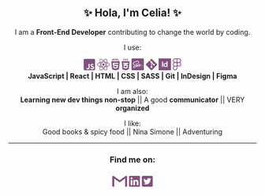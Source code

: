 <h2 align="center">✨ Hola, I'm Celia! ✨</h2>

<p align="center">I am a <b>Front-End Developer</b> contributing to change the world by coding.</p>

<p align="center">I use:</p>

<div align="center">
<img height="23px" src="./img/javascript.svg" alt="JavaScript logo"/>
<img height="23px" src="./img/reactjs.svg" alt="React logo"/>
<img height="23px" src="./img/html.svg" alt="HTML5 logo"/>
<img height="23px" src="./img/css.svg" alt="CSS logo"/>
<img height="24.5px" src="./img/sass.svg" alt="SASS logo"/>
<img height="23px" src="./img/git.svg" alt="Git logo"/>
<img height="24.5x" src="./img/indesign.svg" alt="Indesign logo"/>
<img height="24.5x" src="./img/figma.svg" alt="Figma logo"/> <br> <b>JavaScript | React | HTML | CSS | SASS | Git | InDesign | Figma</b></div>

<p align="center" margin-top="24px">I am also:<br>
<b>Learning new dev things non-stop</b> || A good <b>communicator</b> || VERY <b>organized</b></p>

<p align="center">I like:<br>
Good books & spicy food || Nina Simone || Adventuring</p>

<p align="center"></p>

<hr>
<h3 align="center">Find me on:<h3>
<p align="center"><a href="mailto:celiamartinfern@gmail.com"><img height="22px" src="./img/gmail.svg" alt="Gmail logo"/></a>
<a href="https://www.linkedin.com/in/celiamf/"><img height="22px" src="./img/linkedin.svg" alt="LinkedIn logo"/></a>
<a href="https://twitter.com/celmrt"><img height="22px" src="./img/twitter.svg" alt="Twitter logo"/></a></p>
